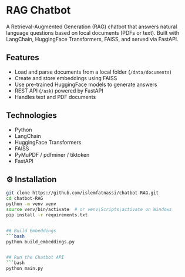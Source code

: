 # RAG Chatbot

A Retrieval-Augmented Generation (RAG) chatbot that answers natural language questions based on local documents (PDFs or text). Built with LangChain, HuggingFace Transformers, FAISS, and served via FastAPI.

## Features

- Load and parse documents from a local folder (`/data/documents`)
- Create and store embeddings using FAISS
- Use pre-trained HuggingFace models to generate answers
- REST API (`/ask`) powered by FastAPI
- Handles text and PDF documents

## Technologies

- Python
- LangChain
- HuggingFace Transformers
- FAISS
- PyMuPDF / pdfminer / tiktoken
- FastAPI


## ⚙️ Installation

```bash
git clone https://github.com/islemfatnassi/chatbot-RAG.git
cd chatbot-RAG
python -m venv venv
source venv/bin/activate  # or venv\Scripts\activate on Windows
pip install -r requirements.txt


## Build Embeddings
```bash
python build_embeddings.py


## Run the Chatbot API
```bash
python main.py
